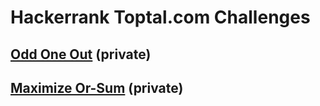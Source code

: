 # Hackerrank Toptal.com Challenges

## [Odd One Out](https://github.com/hackerrank-test/hackerrank-toptal-odd-one-out) (private)

## [Maximize Or-Sum](https://github.com/hackerrank-test/hackerrank-toptal-maximize-or-sum) (private)
